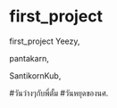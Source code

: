 # first_project
first_project 
Yeezy, 

pantakarn, 

SantikornKub,

#วันว่างๆกับพี่ตั้ม
#วันหยุดของนศ.